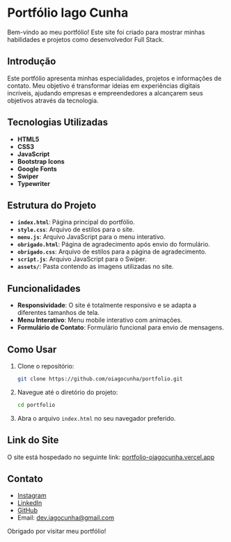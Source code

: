 # Portfólio Iago Cunha

Bem-vindo ao meu portfólio! Este site foi criado para mostrar minhas habilidades e projetos como desenvolvedor Full Stack.

## Introdução

Este portfólio apresenta minhas especialidades, projetos e informações de contato. Meu objetivo é transformar ideias em experiências digitais incríveis, ajudando empresas e empreendedores a alcançarem seus objetivos através da tecnologia.

## Tecnologias Utilizadas

- **HTML5**
- **CSS3**
- **JavaScript**
- **Bootstrap Icons**
- **Google Fonts**
- **Swiper**  
- **Typewriter**

## Estrutura do Projeto

- **`index.html`**: Página principal do portfólio.
- **`style.css`**: Arquivo de estilos para o site.
- **`menu.js`**: Arquivo JavaScript para o menu interativo.
- **`obrigado.html`**: Página de agradecimento após envio do formulário.
- **`obrigado.css`**: Arquivo de estilos para a página de agradecimento.
- **`script.js`**: Arquivo JavaScript para o Swiper.
- **`assets/`**: Pasta contendo as imagens utilizadas no site.

## Funcionalidades

- **Responsividade**: O site é totalmente responsivo e se adapta a diferentes tamanhos de tela.
- **Menu Interativo**: Menu mobile interativo com animações.
- **Formulário de Contato**: Formulário funcional para envio de mensagens.

## Como Usar

1. Clone o repositório:
    ```sh
    git clone https://github.com/oiagocunha/portfolio.git
    ```
2. Navegue até o diretório do projeto:
    ```sh
    cd portfolio
    ```
3. Abra o arquivo `index.html` no seu navegador preferido.

## Link do Site

O site está hospedado no seguinte link: [portfolio-oiagocunha.vercel.app](https://portfolio-oiagocunha.vercel.app)

## Contato

- [Instagram](https://www.instagram.com/oiagocunha/)
- [LinkedIn](https://www.linkedin.com/in/oiagocunha/)
- [GitHub](https://github.com/oiagocunha)
- Email: [dev.iagocunha@gmail.com](mailto:dev.iagocunha@gmail.com)

Obrigado por visitar meu portfólio!